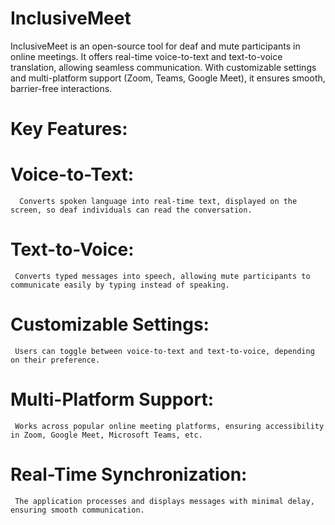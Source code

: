 # InclusiveMeet
InclusiveMeet is an open-source tool for deaf and mute participants in online meetings. It offers real-time voice-to-text and text-to-voice translation, allowing seamless communication. With customizable settings and multi-platform support (Zoom, Teams, Google Meet), it ensures smooth, barrier-free interactions.

# Key Features:

# Voice-to-Text: 
      Converts spoken language into real-time text, displayed on the screen, so deaf individuals can read the conversation.
# Text-to-Voice: 
     Converts typed messages into speech, allowing mute participants to communicate easily by typing instead of speaking.
# Customizable Settings: 
     Users can toggle between voice-to-text and text-to-voice, depending on their preference.
# Multi-Platform Support:
     Works across popular online meeting platforms, ensuring accessibility in Zoom, Google Meet, Microsoft Teams, etc.
# Real-Time Synchronization: 
     The application processes and displays messages with minimal delay, ensuring smooth communication.
